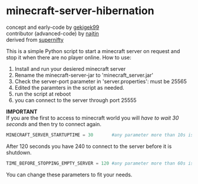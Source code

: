 # minecraft-server-hibernation
concept and early-code by [gekigek99](https://github.com/gekigek99/minecraft-vanilla-server-hibernation)<br/>
contributor (advanced-code) by [najtin](https://github.com/najtin/minecraft-server-hibernation)<br/>
derived from [supernifty](https://github.com/supernifty/port-forwarder)<br/>

This is a simple Python script to start a minecraft server on request and stop it when there are no player online.
How to use:
1. Install and run your desiered minecraft server
2. Rename the minecraft-server-jar to 'minecraft_server.jar'
3. Check the server-port parameter in 'server.properties': must be 25565
4. Edited the paramters in the script as needed. 
5. run the script at reboot
6. you can connect to the server through port 25555

**IMPORTANT**	
If you are the first to access to minecraft world you will *have to wait 30 seconds* and then try to connect again.
```Python
MINECRAFT_SERVER_STARTUPTIME = 30       #any parameter more than 10s is recommended
```
After 120 seconds you have 240 to connect to the server before it is shutdown. 
```Python
TIME_BEFORE_STOPPING_EMPTY_SERVER = 120 #any parameter more than 60s is recommended
```
You can change these parameters to fit your needs.
